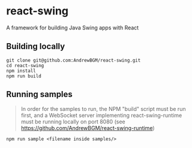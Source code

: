 # react-swing

A framework for building Java Swing apps with React

## Building locally

```
git clone git@github.com:AndrewBGM/react-swing.git
cd react-swing
npm install
npm run build
```

## Running samples

> In order for the samples to run, the NPM "build" script must be run first, and a WebSocket server implementing react-swing-runtime must be running locally on port 8080 (see https://github.com/AndrewBGM/react-swing-runtime)

```
npm run sample <filename inside samples/>
```
